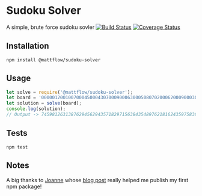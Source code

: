 Sudoku Solver
=============

A simple, brute force sudoku sovler
[![Build Status](https://travis-ci.org/mattflow/sudoku-solver.svg?branch=master)](https://travis-ci.org/mattflow/sudoku-solver)
[![Coverage Status](https://coveralls.io/repos/github/mattflow/sudoku-solver/badge.svg?branch=master)](https://coveralls.io/github/mattflow/sudoku-solver?branch=master)

## Installation

  `npm install @mattflow/sudoku-solver`

## Usage

```js
let solve = require('@mattflow/sudoku-solver');
let board = '000001200100700045000430700090006300050807020006200090003019000970004006002500000';
let solution = solve(board);
console.log(solution);
// Output -> 745981263138762945629435718297156384354897621816243597583619472971324856462578139
```

## Tests
  `npm test`

## Notes
A big thanks to [Joanne](https://medium.com/@jdaudier) whose [blog post](https://medium.com/@jdaudier/how-to-create-and-publish-your-first-node-js-module-444e7585b738#.pr1bgk2mq)
really helped me publish my first npm package!